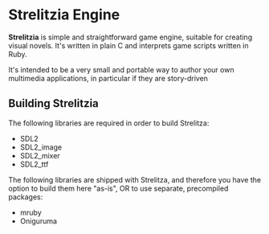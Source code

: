 # Strelitzia Engine

**Strelitzia** is simple and straightforward game engine, suitable for
creating visual novels.  It's written in plain C and interprets game scripts
written in Ruby.

It's intended to be a very small and portable way to author your own
multimedia applications, in particular if they are story-driven


## Building Strelitzia

The following libraries are required in order to build Strelitza:

- SDL2
- SDL2_image
- SDL2_mixer
- SDL2_ttf


The following libraries are shipped with Strelitza, and therefore you have
the option to build them here "as-is", OR to use separate, precompiled
packages:

- mruby
- Oniguruma
